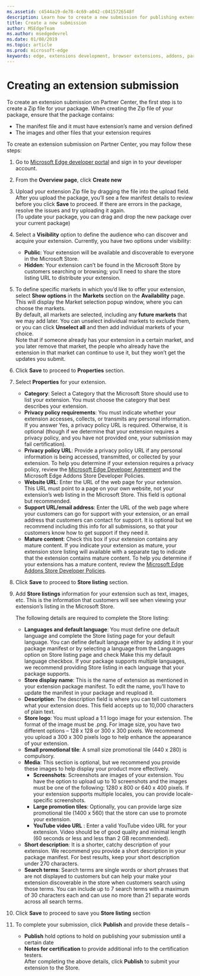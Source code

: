 ```yaml
---
ms.assetid: c4544a19-de78-4c69-a042-c0415726548f
description: Learn how to create a new submission for publishing extension on Microsoft Edge Addons Store.
title: Create a new submission
author: MSEdgeTeam
ms.author: msedgedevrel
ms.date: 01/08/2019
ms.topic: article
ms.prod: microsoft-edge
keywords: edge, extensions development, browser extensions, addons, partner center, developer
---
```

# Creating an extension submission

To create an extension submission on Partner Center, the first step is to create a Zip file for your package. When creating the Zip file of your package, ensure that the package contains:  

- The manifest file and it must have extension’s name and version defined
- The images and other files that your extension requires
  
To create an extension submission on Partner Center, you may follow these steps:
  
1.	Go to [Microsoft Edge developer portal] and sign in to your developer account. 
2.	From the **Overview page**, click **Create new**
3.	Upload your extension Zip file by dragging the file into the upload field. After you upload the package, you’ll see a few manifest details to review before you click **Save** to proceed. If there are errors in the package, resolve the issues and try uploading it again.  
(To update your package, you can drag and drop the new package over your current package)

4.	Select a **Visibility** option to define the audience who can discover and acquire your extension. Currently, you have two options under visibility:  

    - **Public**: Your extension will be available and discoverable to everyone in the Microsoft Store.
    - **Hidden**: Your extension can’t be found in the Microsoft Store by customers searching or browsing; you’ll need to share the store listing URL to distribute your extension.

5.	To define specific markets in which you’d like to offer your extension, select **Show options** in the **Markets** section on the **Availability** page. This will display the Market selection popup window, where you can choose the markets.  
By default, all markets are selected, including any **future markets** that we may add later. You can unselect individual markets to exclude them, or you can click **Unselect all** and then add individual markets of your choice.  
Note that if someone already has your extension in a certain market, and you later remove that market, the people who already have the extension in that market can continue to use it, but they won’t get the updates you submit.  

6.	Click **Save** to proceed to **Properties** section. 
7.	Select **Properties** for your extension.  

    - **Category**: Select a Category that the Microsoft Store should use to list your extension. You must choose the category that best describes your extension.
    - **Privacy policy requirements**: You must indicate whether your extension accesses, collects, or transmits any personal information. If you answer Yes, a privacy policy URL is required. Otherwise, it is optional (though if we determine that your extension requires a privacy policy, and you have not provided one, your submission may fail certification).
    - **Privacy policy URL**: Provide a privacy policy URL if any personal information is being accessed, transmitted, or collected by your extension. To help you determine if your extension requires a privacy policy, review the [Microsoft Edge Developer Agreement] and the Microsoft Edge Addons Store Developer Policies.
    - **Website URL**: Enter the URL of the web page for your extension. This URL must point to a page on your own website, not your extension’s web listing in the Microsoft Store. This field is optional but recommended.
    - **Support URL/email address**: Enter the URL of the web page where your customers can go for support with your extension, or an email address that customers can contact for support. It is optional but we recommend including this info for all submissions, so that your customers know how to get support if they need it.
    - **Mature content**:  Check this box if your extension contains any mature content. If you indicate your extension as mature, your extension store listing will available with a separate tag to indicate that the extension contains mature content. To help you determine if your extensions has a mature content, review the [Microsoft Edge Addons Store Developer Policies].

8.	Click **Save** to proceed to **Store listing** section. 
9.	Add **Store listings** information for your extension such as text, images, etc. This is the information that customers will see when viewing your extension’s listing in the Microsoft Store.  

    The following details are required to complete the Store listing:  

    - **Languages and default language**: You must define one default language and complete the Store listing page for your default language. You can define default language either by adding it in your package manifest or by selecting a language from the Languages option on Store listing page and check Make this my default language checkbox. If your package supports multiple languages, we recommend providing Store listing in each language that your package supports.  
    - **Store display name**: This is the name of extension as mentioned in your extension package manifest. To edit the name, you’ll have to update the manifest in your package and reupload it.  
    - **Description**: The description field is where you can tell customers what your extension does. This field accepts up to 10,000 characters of plain text.  
    - **Store logo**: You must upload a 1:1 logo image for your extension. The format of the image must be .png. For image size, you have two different options – 128 x 128 or 300 x 300 pixels. We recommend you upload a 300 x 300 pixels logo to help enhance the appearance of your extension.  
    - **Small promotional tile**: A small size promotional tile (440 x 280) is compulsory.  
    - **Media**: This section is optional, but we recommend you provide these images to help display your product more effectively.  
        - **Screenshots**: Screenshots are images of your extension. You have the option to upload up to 10 screenshots and the images must be one of the following: 1280 x 800 or 640 x 400 pixels. If your extension supports multiple locales, you can provide locale-specific screenshots.
        - **Large promotion tiles**: Optionally, you can provide large size promotional tile (1400 x 560) that the store can use to promote your extension.  
        - **YouTube video URL** : Enter a valid YouTube video URL for your extension. Video should be of good quality and minimal length (60 seconds or less and less than 2 GB recommended).  
    - **Short description**: It is a shorter, catchy description of your extension. We recommend you provide a short description in your package manifest. For best results, keep your short description under 270 characters.  
    - **Search terms**: Search terms are single words or short phrases that are not displayed to customers but can help your make your extension discoverable in the store when customers search using those terms. You can include up to 7 search terms with a maximum of 30 characters each and can use no more than 21 separate words across all search terms.  
10.	Click **Save** to proceed to save you **Store listing** section
11.	To complete your submission, click **Publish** and provide these details –
    - **Publish** hold options to hold on publishing your submission until a certain date
    - **Notes for certification** to provide additional info to the certification testers.  
    After completing the above details, click **Publish** to submit your extension to the Store.

[Microsoft Edge developer portal]: https://www.bing.com/
[Microsoft Edge Developer Agreement]: https://www.bing.com/
[Microsoft Edge Addons Store Developer Policies]: https://www.bing.com/